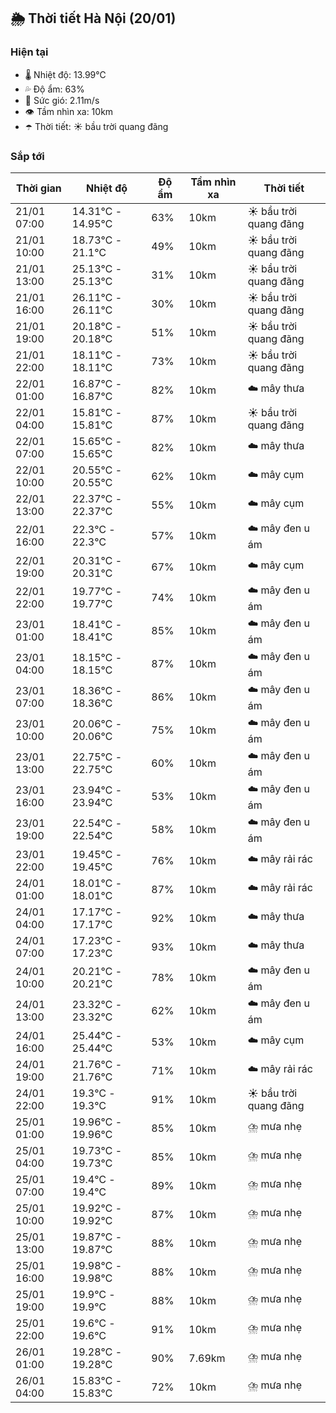 ## 🌦️ Thời tiết Hà Nội (20/01)

### Hiện tại

- 🌡️ Nhiệt độ: 13.99℃
- 💦 Độ ẩm: 63%
- 💨 Sức gió: 2.11m/s
- 👁️ Tầm nhìn xa: 10km
- ☂️ Thời tiết: ☀️ bầu trời quang đãng

### Sắp tới

| Thời gian | Nhiệt độ | Độ ẩm | Tầm nhìn xa | Thời tiết |
| --- | --- | --- | --- | --- |
| 21/01 07:00 | 14.31℃ - 14.95℃ | 63% | 10km | ☀️ bầu trời quang đãng |
| 21/01 10:00 | 18.73℃ - 21.1℃ | 49% | 10km | ☀️ bầu trời quang đãng |
| 21/01 13:00 | 25.13℃ - 25.13℃ | 31% | 10km | ☀️ bầu trời quang đãng |
| 21/01 16:00 | 26.11℃ - 26.11℃ | 30% | 10km | ☀️ bầu trời quang đãng |
| 21/01 19:00 | 20.18℃ - 20.18℃ | 51% | 10km | ☀️ bầu trời quang đãng |
| 21/01 22:00 | 18.11℃ - 18.11℃ | 73% | 10km | ☀️ bầu trời quang đãng |
| 22/01 01:00 | 16.87℃ - 16.87℃ | 82% | 10km | ☁️ mây thưa |
| 22/01 04:00 | 15.81℃ - 15.81℃ | 87% | 10km | ☀️ bầu trời quang đãng |
| 22/01 07:00 | 15.65℃ - 15.65℃ | 82% | 10km | ☁️ mây thưa |
| 22/01 10:00 | 20.55℃ - 20.55℃ | 62% | 10km | ☁️ mây cụm |
| 22/01 13:00 | 22.37℃ - 22.37℃ | 55% | 10km | ☁️ mây cụm |
| 22/01 16:00 | 22.3℃ - 22.3℃ | 57% | 10km | ☁️ mây đen u ám |
| 22/01 19:00 | 20.31℃ - 20.31℃ | 67% | 10km | ☁️ mây cụm |
| 22/01 22:00 | 19.77℃ - 19.77℃ | 74% | 10km | ☁️ mây đen u ám |
| 23/01 01:00 | 18.41℃ - 18.41℃ | 85% | 10km | ☁️ mây đen u ám |
| 23/01 04:00 | 18.15℃ - 18.15℃ | 87% | 10km | ☁️ mây đen u ám |
| 23/01 07:00 | 18.36℃ - 18.36℃ | 86% | 10km | ☁️ mây đen u ám |
| 23/01 10:00 | 20.06℃ - 20.06℃ | 75% | 10km | ☁️ mây đen u ám |
| 23/01 13:00 | 22.75℃ - 22.75℃ | 60% | 10km | ☁️ mây đen u ám |
| 23/01 16:00 | 23.94℃ - 23.94℃ | 53% | 10km | ☁️ mây đen u ám |
| 23/01 19:00 | 22.54℃ - 22.54℃ | 58% | 10km | ☁️ mây đen u ám |
| 23/01 22:00 | 19.45℃ - 19.45℃ | 76% | 10km | ☁️ mây rải rác |
| 24/01 01:00 | 18.01℃ - 18.01℃ | 87% | 10km | ☁️ mây rải rác |
| 24/01 04:00 | 17.17℃ - 17.17℃ | 92% | 10km | ☁️ mây thưa |
| 24/01 07:00 | 17.23℃ - 17.23℃ | 93% | 10km | ☁️ mây thưa |
| 24/01 10:00 | 20.21℃ - 20.21℃ | 78% | 10km | ☁️ mây đen u ám |
| 24/01 13:00 | 23.32℃ - 23.32℃ | 62% | 10km | ☁️ mây đen u ám |
| 24/01 16:00 | 25.44℃ - 25.44℃ | 53% | 10km | ☁️ mây cụm |
| 24/01 19:00 | 21.76℃ - 21.76℃ | 71% | 10km | ☁️ mây rải rác |
| 24/01 22:00 | 19.3℃ - 19.3℃ | 91% | 10km | ☀️ bầu trời quang đãng |
| 25/01 01:00 | 19.96℃ - 19.96℃ | 85% | 10km | ⛈️ mưa nhẹ |
| 25/01 04:00 | 19.73℃ - 19.73℃ | 85% | 10km | ⛈️ mưa nhẹ |
| 25/01 07:00 | 19.4℃ - 19.4℃ | 89% | 10km | ⛈️ mưa nhẹ |
| 25/01 10:00 | 19.92℃ - 19.92℃ | 87% | 10km | ⛈️ mưa nhẹ |
| 25/01 13:00 | 19.87℃ - 19.87℃ | 88% | 10km | ⛈️ mưa nhẹ |
| 25/01 16:00 | 19.98℃ - 19.98℃ | 88% | 10km | ⛈️ mưa nhẹ |
| 25/01 19:00 | 19.9℃ - 19.9℃ | 88% | 10km | ⛈️ mưa nhẹ |
| 25/01 22:00 | 19.6℃ - 19.6℃ | 91% | 10km | ⛈️ mưa nhẹ |
| 26/01 01:00 | 19.28℃ - 19.28℃ | 90% | 7.69km | ⛈️ mưa nhẹ |
| 26/01 04:00 | 15.83℃ - 15.83℃ | 72% | 10km | ⛈️ mưa nhẹ |
